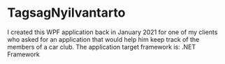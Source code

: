 # TagsagNyilvantarto

I created this WPF application back in January 2021 for one of my clients who asked for an application that would help him keep track of the members of a car club.
The application target framework is: .NET Framework
